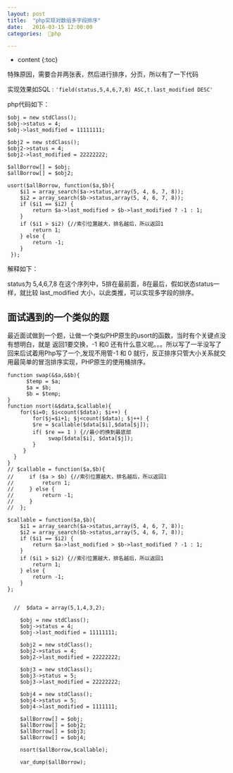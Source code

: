 ```yaml
---
layout: post
title:  "php实现对数组多字段排序"
date:   2016-03-15 12:00:00
categories:  🐘php

---
```


* content
{:toc}

特殊原因，需要合并两张表，然后进行排序，分页，所以有了一下代码

实现效果如SQL :   `'field(status,5,4,6,7,8) ASC,t.last_modified DESC'`


php代码如下：

 
    $obj = new stdClass();
    $obj->status = 4;
    $obj->last_modified = 11111111;

    $obj2 = new stdClass();
    $obj2->status = 4;
    $obj2->last_modified = 22222222;

    $allBorrow[] = $obj;
    $allBorrow[] = $obj2;
 
    usort($allBorrow, function($a,$b){
        $i1 = array_search($a->status,array(5, 4, 6, 7, 8));
        $i2 = array_search($b->status,array(5, 4, 6, 7, 8));
        if ($i1 == $i2) {
            return $a->last_modified > $b->last_modified ? -1 : 1;
        }
        if ($i1 > $i2) {//索引位置越大，排名越后，所以返回1
            return 1;
        } else {
            return -1;
        }
     });

解释如下：

status为 5,4,6,7,8 在这个序列中，5排在最前面，8在最后，假如状态status一样，就比较 last_modified 大小，以此类推，可以实现多字段的排序。


## 面试遇到的一个类似的题

最近面试做到一个题，让做一个类似PHP原生的usort的函数，当时有个关键点没有想明白，就是 返回1要交换，-1 和0 还有什么意义呢。。。所以写了一半没写了
回来后试着用Php写了一个,发现不用管-1 和 0 就行，反正排序只管大小关系就交
用最简单的冒泡排序实现，PHP原生的使用桶排序。
    

    function swap(&$a,&$b){
          $temp = $a;
          $a = $b;
          $b = $temp;
    } 
    function nsort(&$data,$callable){  
        for($i=0; $i<count($data); $i++) {
            for($j=$i+1; $j<count($data); $j++) { 
            $re = $callable($data[$i],$data[$j]);
            if( $re == 1 ) {//最小的换到最底部
                 swap($data[$i], $data[$j]);
            }
         }
      }
    }
    // $callable = function($a,$b){
    //     if ($a > $b) {//索引位置越大，排名越后，所以返回1
    //         return 1;
    //     } else {
    //         return -1;
    //     }
    //  };

    $callable = function($a,$b){
        $i1 = array_search($a->status,array(5, 4, 6, 7, 8));
        $i2 = array_search($b->status,array(5, 4, 6, 7, 8));
        if ($i1 == $i2) {
            return $a->last_modified > $b->last_modified ? -1 : 1;
        }
        if ($i1 > $i2) {//索引位置越大，排名越后，所以返回1
            return 1;
        } else {
            return -1;
        }
    };


      //  $data = array(5,1,4,3,2);

        $obj = new stdClass();
        $obj->status = 4;
        $obj->last_modified = 11111111;

        $obj2 = new stdClass();
        $obj2->status = 4;
        $obj2->last_modified = 22222222;

        $obj3 = new stdClass();
        $obj3->status = 5;
        $obj3->last_modified = 22222222;

        $obj4 = new stdClass();
        $obj4->status = 5;
        $obj4->last_modified = 1111111;

        $allBorrow[] = $obj;
        $allBorrow[] = $obj2;
        $allBorrow[] = $obj3;
        $allBorrow[] = $obj4;

        nsort($allBorrow,$callable);

        var_dump($allBorrow);





